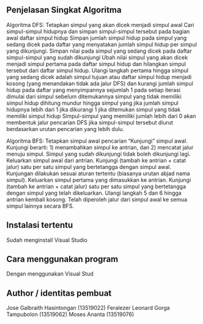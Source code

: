 ## Penjelasan Singkat Algoritma

Algoritma DFS:
Tetapkan simpul yang akan dicek menjadi simpul awal
Cari simpul-simpul hidupnya dan simpan simpul-simpul tersebut pada bagian awal daftar simpul hidup
Simpan jumlah simpul hidup pada simpul yang sedang dicek pada daftar yang menyatakan jumlah simpul hidup per simpul yang dikunjungi.
Simpan nilai pada simpul yang sedang dicek pada daftar simpul-simpul yang sudah dikunjungi
Ubah nilai simpul yang akan dicek menjadi simpul pertama pada daftar simpul hidup dan hilangkan simpul tersebut dari daftar simpul hidup.
Ulangi langkah pertama hingga simpul yang sedang dicek adalah simpul tujuan atau daftar simpul hidup menjadi kosong (yang menandakan tidak ada jalur DFS) dan kurangi jumlah simpul hidup pada daftar yang menyimpannya sejumlah 1 pada setiap iterasi dimulai dari simpul sebelum ditemukannya simpul yang tidak memiliki simpul hidup dihitung mundur hingga simpul yang jika jumlah simpul hidupnya lebih dari 1 jika dikurangi 1 jika ditemukan simpul yang tidak memiliki simpul hidup
Simpul-simpul yang memiliki jumlah lebih dari 0 akan membentuk jalur pencarian DFS jika simpul-simpul tersebut diurut berdasarkan urutan pencarian yang lebih dulu.

Algoritma BFS: 
Tetapkan simpul awal pencarian
“Kunjungi” simpul awal. Kunjungi berarti: 1) menambahkan simpul ke antrian, dan 2) mencatat jalur menuju simpul. Simpul yang sudah dikunjungi tidak boleh dikunjungi lagi.
Keluarkan simpul awal dari antrian.
Kunjungi (tambah ke antrian + catat jalur) satu per satu simpul yang bertetangga dengan simpul awal. Kunjungan dilakukan sesuai aturan tertentu (biasanya urutan abjad nama simpul).
Keluarkan simpul pertama yang dimasukkan ke antrian.
Kunjungi (tambah ke antrian + catat jalur) satu per satu simpul yang bertetangga dengan simpul yang telah dikeluarkan.
Ulangi langkah 5 dan 6 hingga antrian kembali kosong.
Telah diperoleh jalur dari simpul awal ke semua simpul lainnya secara BFS.


## Instalasi tertentu
Sudah menginstall Visual Studio

## Cara menggunakan program
Dengan menggunakan Visual Stud

## Author / identitas pembuat

Jose Galbraith Hasintongan (13519022)
Feralezer Leonard Gorga Tampubolon (13519062)
Moses Ananta (13519076)


